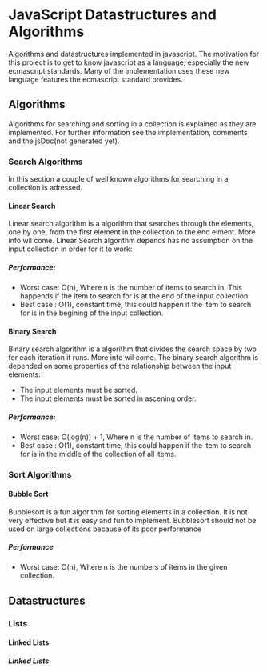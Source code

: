 # JavaScript Datastructures and Algorithms
Algorithms and datastructures implemented in javascript. The motivation for this project is to get to know javascript as a language, especially the new ecmascript standards.
Many of the implementation uses these new language features the ecmascript standard provides.
## Algorithms
Algorithms for searching and sorting in a collection is explained as they are implemented. For further information see the implementation, comments and the jsDoc(not generated yet).
### Search Algorithms
In this section a couple of well known algorithms for searching in a collection is adressed. 
#### Linear Search
Linear search algorithm is a algorithm that searches through the elements, one by one, from the first element in the collection to the end elment. More info wil come.
Linear Search algorithm depends has no assumption on the input collection in order for it to work:
##### Performance:
- Worst case: O(n), Where n is the number of items to search in. This happends if the item to search for is at the end of the input collection
- Best case : O(1), constant time, this could happen if the item to search for is in the begining of the input collection.
#### Binary Search
Binary search algorithm is a algorithm that divides the search space by two for each iteration it runs. More info wil come.
The binary search algorithm is depended on some properties of the relationship between the input elements:
- The input elements must be sorted.
- The input elements must be sorted in ascening order.
##### Performance:
- Worst case: O(log(n)) + 1, Where n is the number of items to search in.
- Best case : O(1), constant time, this could happen if the item to search for is in the middle of the collection of all items.
### Sort Algorithms
#### Bubble Sort
Bubblesort is a fun algorithm for sorting elements in a collection. It is not very effective but it is easy and fun to implement. Bubblesort should not be used on large
collections  because of its poor performance
##### Performance
- Worst case: O(n), Where n is the numbers of items in the given collection.
## Datastructures
### Lists
#### Linked Lists
##### Linked Lists
